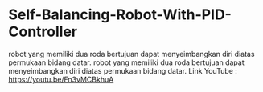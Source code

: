 # Self-Balancing-Robot-With-PID-Controller
 robot yang memiliki dua roda bertujuan dapat menyeimbangkan diri diatas permukaan bidang datar. robot yang memiliki dua roda bertujuan dapat menyeimbangkan diri diatas permukaan bidang datar.
 Link YouTube : https://youtu.be/Fn3vMCBkhuA
